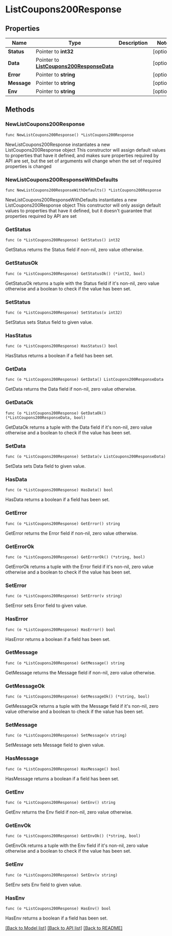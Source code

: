 # ListCoupons200Response

## Properties

Name | Type | Description | Notes
------------ | ------------- | ------------- | -------------
**Status** | Pointer to **int32** |  | [optional] 
**Data** | Pointer to [**ListCoupons200ResponseData**](ListCoupons200ResponseData.md) |  | [optional] 
**Error** | Pointer to **string** |  | [optional] 
**Message** | Pointer to **string** |  | [optional] 
**Env** | Pointer to **string** |  | [optional] 

## Methods

### NewListCoupons200Response

`func NewListCoupons200Response() *ListCoupons200Response`

NewListCoupons200Response instantiates a new ListCoupons200Response object
This constructor will assign default values to properties that have it defined,
and makes sure properties required by API are set, but the set of arguments
will change when the set of required properties is changed

### NewListCoupons200ResponseWithDefaults

`func NewListCoupons200ResponseWithDefaults() *ListCoupons200Response`

NewListCoupons200ResponseWithDefaults instantiates a new ListCoupons200Response object
This constructor will only assign default values to properties that have it defined,
but it doesn't guarantee that properties required by API are set

### GetStatus

`func (o *ListCoupons200Response) GetStatus() int32`

GetStatus returns the Status field if non-nil, zero value otherwise.

### GetStatusOk

`func (o *ListCoupons200Response) GetStatusOk() (*int32, bool)`

GetStatusOk returns a tuple with the Status field if it's non-nil, zero value otherwise
and a boolean to check if the value has been set.

### SetStatus

`func (o *ListCoupons200Response) SetStatus(v int32)`

SetStatus sets Status field to given value.

### HasStatus

`func (o *ListCoupons200Response) HasStatus() bool`

HasStatus returns a boolean if a field has been set.

### GetData

`func (o *ListCoupons200Response) GetData() ListCoupons200ResponseData`

GetData returns the Data field if non-nil, zero value otherwise.

### GetDataOk

`func (o *ListCoupons200Response) GetDataOk() (*ListCoupons200ResponseData, bool)`

GetDataOk returns a tuple with the Data field if it's non-nil, zero value otherwise
and a boolean to check if the value has been set.

### SetData

`func (o *ListCoupons200Response) SetData(v ListCoupons200ResponseData)`

SetData sets Data field to given value.

### HasData

`func (o *ListCoupons200Response) HasData() bool`

HasData returns a boolean if a field has been set.

### GetError

`func (o *ListCoupons200Response) GetError() string`

GetError returns the Error field if non-nil, zero value otherwise.

### GetErrorOk

`func (o *ListCoupons200Response) GetErrorOk() (*string, bool)`

GetErrorOk returns a tuple with the Error field if it's non-nil, zero value otherwise
and a boolean to check if the value has been set.

### SetError

`func (o *ListCoupons200Response) SetError(v string)`

SetError sets Error field to given value.

### HasError

`func (o *ListCoupons200Response) HasError() bool`

HasError returns a boolean if a field has been set.

### GetMessage

`func (o *ListCoupons200Response) GetMessage() string`

GetMessage returns the Message field if non-nil, zero value otherwise.

### GetMessageOk

`func (o *ListCoupons200Response) GetMessageOk() (*string, bool)`

GetMessageOk returns a tuple with the Message field if it's non-nil, zero value otherwise
and a boolean to check if the value has been set.

### SetMessage

`func (o *ListCoupons200Response) SetMessage(v string)`

SetMessage sets Message field to given value.

### HasMessage

`func (o *ListCoupons200Response) HasMessage() bool`

HasMessage returns a boolean if a field has been set.

### GetEnv

`func (o *ListCoupons200Response) GetEnv() string`

GetEnv returns the Env field if non-nil, zero value otherwise.

### GetEnvOk

`func (o *ListCoupons200Response) GetEnvOk() (*string, bool)`

GetEnvOk returns a tuple with the Env field if it's non-nil, zero value otherwise
and a boolean to check if the value has been set.

### SetEnv

`func (o *ListCoupons200Response) SetEnv(v string)`

SetEnv sets Env field to given value.

### HasEnv

`func (o *ListCoupons200Response) HasEnv() bool`

HasEnv returns a boolean if a field has been set.


[[Back to Model list]](../README.md#documentation-for-models) [[Back to API list]](../README.md#documentation-for-api-endpoints) [[Back to README]](../README.md)


